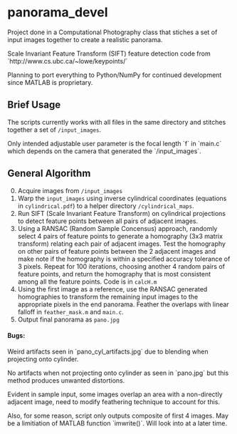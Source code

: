# panorama_devel
Project done in a Computational Photography class that stiches a set of input images together to create a realistic panorama.
<p>
Scale Invariant Feature Transform (SIFT) feature detection code from `http://www.cs.ubc.ca/~lowe/keypoints/`
<p>
Planning to port everything to Python/NumPy for continued development since MATLAB is proprietary.

Brief Usage
-----------
The scripts currently works with all files in the same directory and stitches together a set of `/input_images`.
<p>
Only intended adjustable user parameter is the focal length `f` in `main.c` which depends on the camera that generated the `/input_images`.

General Algorithm
-----------------

0. Acquire images from `/input_images`
0. Warp the `input_images` using inverse cylindrical coordinates (equations in `cylindrical.pdf`) to a helper directory `/cylindrical_maps`.
0. Run SIFT (Scale Invariant Feature Transform) on cylindrical projections to detect feature points between all pairs of adjacent images.
0. Using a RANSAC (Random Sample Concensus) approach, randomly select 4 pairs of feature points to generate a homography (3x3 matrix transform) relating each pair of adjacent images. Test the homography on other pairs of feature points between the 2 adjacent images and make note if the homography is within a specified accuracy tolerance of 3 pixels. Repeat for 100 iterations, choosing another 4 random pairs of feature points, and return the homography that is most consistent among all the feature points. Code is in `calcH.m`
0. Using the first image as a reference, use the RANSAC generated homographies to transform the remaining input images to the appropriate pixels in the end panorama. Feather the overlaps with linear falloff in `feather_mask.m` and `main.c`.
0. Output final panorama as `pano.jpg`

<h4>Bugs:</h4>
Weird artifacts seen in `pano_cyl_artifacts.jpg` due to blending when projecting onto cylinder.
<p>
No artifacts when not projecting onto cylinder as seen in `pano.jpg` but this method produces unwanted distortions.
<p>
Evident in sample input, some images overlap an area with a non-directly adjacent image, need to modify feathering technique to account for this.
<p>
Also, for some reason, script only outputs composite of first 4 images. May be a limitiation of MATLAB function `imwrite()`. Will look into at a later time.
